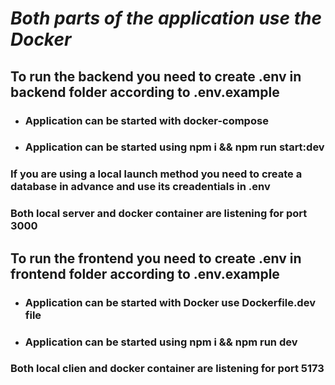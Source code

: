 # **_Both parts of the application use the Docker_**

## To run the backend you need to create .env in backend folder according to .env.example

- ### Application can be started with docker-compose
- ### Application can be started using npm i && npm run start:dev

### If you are using a local launch method you need to create a database in advance and use its creadentials in .env

### Both local server and docker container are listening for port 3000

## To run the frontend you need to create .env in frontend folder according to .env.example

- ### Application can be started with Docker use Dockerfile.dev file
- ### Application can be started using npm i && npm run dev

### Both local clien and docker container are listening for port 5173
